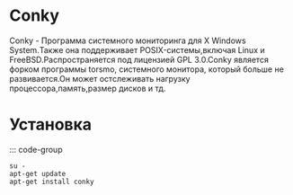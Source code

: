 # Conky

Conky - Программа системного мониторинга для X Windows System.Также она поддерживает POSIX-системы,включая Linux и FreeBSD.Распространяется под лицензией GPL 3.0.Conky является форком программы torsmo, системного монитора, который больше не развивается.Он может остслеживать нагрузку процессора,память,размер дисков и тд.

# Установка
::: code-group

```shell[apt-get]
su -
apt-get update
apt-get install conky
```
